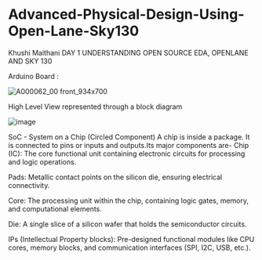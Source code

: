 # Advanced-Physical-Design-Using-Open-Lane-Sky130
Khushi Maithani
DAY 1 UNDERSTANDING OPEN SOURCE EDA, OPENLANE AND SKY 130

Arduino Board :
 
 ![A000062_00 front_934x700](https://github.com/user-attachments/assets/e7ae93af-e652-4a7b-9e04-0737c25fa0c6)   

 High Level View represented through a block diagram

 ![image](https://github.com/user-attachments/assets/cc0f9f97-76f5-4f52-a8e5-8e49fdf1e6ee)

 SoC - System on a Chip (Circled Component)
 A chip is inside a package. It is connected to pins or inputs and outputs.Its major components are-
 Chip (IC): The core functional unit containing electronic circuits for processing and logic operations.
 
 Pads: Metallic contact points on the silicon die, ensuring electrical connectivity.

 Core: The processing unit within the chip, containing logic gates, memory, and computational elements.
 
 Die: A single slice of a silicon wafer that holds the semiconductor circuits.

 IPs (Intellectual Property blocks): Pre-designed functional modules like CPU cores, memory blocks, and communication interfaces (SPI, I2C, USB, etc.).






